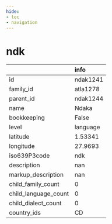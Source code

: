 ```yaml
---
hide:
- toc
- navigation
---
```

# ndk
|                      | info     |
|:---------------------|:---------|
| id                   | ndak1241 |
| family_id            | atla1278 |
| parent_id            | ndak1244 |
| name                 | Ndaka    |
| bookkeeping          | False    |
| level                | language |
| latitude             | 1.53341  |
| longitude            | 27.9693  |
| iso639P3code         | ndk      |
| description          | nan      |
| markup_description   | nan      |
| child_family_count   | 0        |
| child_language_count | 0        |
| child_dialect_count  | 0        |
| country_ids          | CD       |
